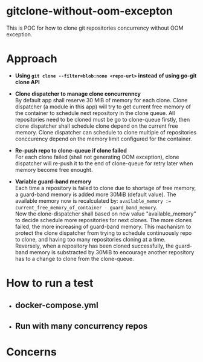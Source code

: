 # gitclone-without-oom-excepton
This is POC for how to clone git repositories concurrency without OOM exception.

# Approach 

* **Using `git clone --filter=blob:none <repo-url>` instead of using go-git clone API**

* **Clone dispatcher to manage clone concurrenncy**  
By default app shall reserve 30 MiB of memory for each clone. Clone dispatcher (a module in this app) will try to get current free memory of the container to schedule next repository in the clone queue. All repositories need to be cloned must be go to clone-queue firstly, then clone dispatcher shall schedule clone depend on the current free memory. Clone dispatcher can schedule to clone multiple of repositories conccurency depend on the memory limit configured for the container.

* **Re-push repo to clone-queue if clone failed**  
For each clone failed (shall not generating OOM exception), clone dispatcher will re-push it to the end of clone-queue for retry later when memory become free enought.

* **Variable guard-band memory**  
Each time a repository is failed to clone due to shortage of free memory, a guard-band memory is added more 30MiB (default value). The available memory now is recalculated by: `available_memory := current_free_memory_of_container - guard_band_memory`.  
Now the clone-dispatcher shall based on new value "available_memory" to decide schedule more repositories for next clones. The more clones failed, the more increasing of guard-band memory. This machanism to protect the clone dispatcher from trying to schedule continuously repo to clone, and having too many repositories cloning at a time.  
Reversely, when a repository has been cloned successfully, the guard-band memory is substracted by 30MiB to encourage another repository has to a change to clone from the clone-queue.
  
# How to run a test

* ## docker-compose.yml
* ## Run with many concurrency repos 

# Concerns 
